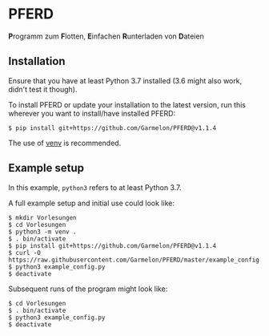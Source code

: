 # PFERD

**P**rogramm zum **F**lotten, **E**infachen **R**unterladen von **D**ateien

## Installation

Ensure that you have at least Python 3.7 installed (3.6 might also work, didn't
test it though).

To install PFERD or update your installation to the latest version, run this
wherever you want to install/have installed PFERD:
```
$ pip install git+https://github.com/Garmelon/PFERD@v1.1.4
```

The use of [venv](https://docs.python.org/3/library/venv.html) is recommended.

## Example setup

In this example, `python3` refers to at least Python 3.7.

A full example setup and initial use could look like:
```
$ mkdir Vorlesungen
$ cd Vorlesungen
$ python3 -m venv .
$ . bin/activate
$ pip install git+https://github.com/Garmelon/PFERD@v1.1.4
$ curl -O https://raw.githubusercontent.com/Garmelon/PFERD/master/example_config.py
$ python3 example_config.py
$ deactivate
```

Subsequent runs of the program might look like:
```
$ cd Vorlesungen
$ . bin/activate
$ python3 example_config.py
$ deactivate
```
